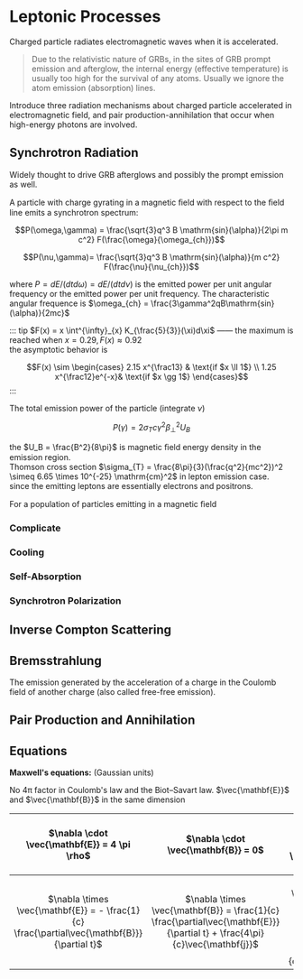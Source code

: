 # Leptonic Processes

Charged particle radiates electromagnetic waves when it is accelerated.

> Due to the relativistic nature of GRBs, in the sites of GRB prompt emission and afterglow,
> the internal energy (effective temperature) is usually too high for the survival of any atoms.
> Usually we ignore the atom emission (absorption) lines.

Introduce three radiation mechanisms about charged particle accelerated in electromagnetic field, and
pair production-annihilation that occur when high-energy photons are involved.

## Synchrotron Radiation

Widely thought to drive GRB afterglows and possibly the prompt emission as well.

A particle with charge gyrating in a magnetic ﬁeld with respect to the ﬁeld line emits a synchrotron spectrum:

$$P(\omega,\gamma) = \frac{\sqrt{3}q^3 B \mathrm{sin}(\alpha)}{2\pi m c^2} F(\frac{\omega}{\omega_{ch}})$$

$$P(\nu,\gamma)= \frac{\sqrt{3}q^3 B \mathrm{sin}(\alpha)}{m c^2} F(\frac{\nu}{\nu_{ch}})$$

where $P = dE/(dtd\omega)= dE/(dtd\nu)$ is the emitted power per unit angular frequency or the emitted power per unit frequency.
The characteristic angular frequence is $\omega_{ch} = \frac{3\gamma^2qB\mathrm{sin}(\alpha)}{2mc}$

::: tip $F(x) = x \int^{\infty}_{x} K_{\frac{5}{3}}(\xi)d\xi$ —— the maximum is reached when $x=0.29,F(x)\approx0.92$   
the asymptotic behavior is

$$F(x) \sim \begin{cases}
    2.15 x^{\frac13}      &  \text{if $x \ll 1$} \\
    1.25 x^{\frac12}e^{-x}&  \text{if $x \gg 1$}
\end{cases}$$
:::

The total emission power of the particle (integrate $\nu$)

$$P(\gamma) = 2\sigma_{T} c \gamma^2 \beta^2_{\bot} U_B$$

the $U_B = \frac{B^2}{8\pi}$ is magnetic ﬁeld energy density in the emission region.  
Thomson cross section $\sigma_{T} = \frac{8\pi}{3}(\frac{q^2}{mc^2})^2 \simeq 6.65 \times 10^{-25} \mathrm{cm}^2$
in lepton emission case.   
since the emitting leptons are essentially electrons and positrons.


For a population of particles emitting in a magnetic ﬁeld

### Complicate

### Cooling

### Self-Absorption

### Synchrotron Polarization


## Inverse Compton Scattering

## Bremsstrahlung
The emission generated by the acceleration of a charge in the Coulomb field of
another charge (also called free-free emission).


## Pair Production and Annihilation

## Equations
**Maxwell's equations:** (Gaussian units)

No 4π factor in Coulomb's law and the Biot–Savart law. $\vec{\mathbf{E}}$ and $\vec{\mathbf{B}}$ in the same dimension

| $\nabla \cdot \vec{\mathbf{E}} = 4 \pi \rho$ | $\nabla \cdot \vec{\mathbf{B}} = 0$ | $\nabla^2 \phi  \frac{1}{c^2} \frac{\partial^2 \phi}{\partial t^2}  = - 4\pi \rho$ | d'Alembert equation |
| :-------------------------------------: | :--------------------------------------------------------------------------------------: | :--------------------------------------------------------------------------------------: | :-----------------------: |
| $\nabla \times \vec{\mathbf{E}} = - \frac{1}{c} \frac{\partial\vec{\mathbf{B}}}{\partial t}$ | $\nabla \times \vec{\mathbf{B}} = \frac{1}{c} \frac{\partial\vec{\mathbf{E}}}{\partial t} + \frac{4\pi}{c}\vec{\mathbf{j}}$ | $\nabla^2 \vec{\mathbf{A}} - \frac{1}{c^2} \frac{\partial^2 \vec{\mathbf{A}}}{\partial t^2}  = - \frac{4\pi}{c}\vec{\mathbf{j}}$ | Lorentz gauge |

